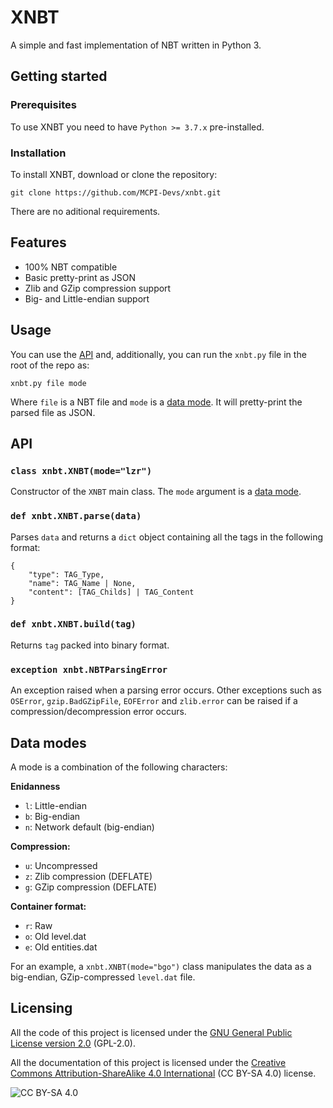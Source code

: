 # XNBT
A simple and fast implementation of NBT written in Python 3.

## Getting started
### Prerequisites
To use XNBT you need to have `Python >= 3.7.x` pre-installed.

### Installation
To install XNBT, download or clone the repository:
```shell
git clone https://github.com/MCPI-Devs/xnbt.git
```
There are no aditional requirements.

## Features
+ 100% NBT compatible
+ Basic pretty-print as JSON
+ Zlib and GZip compression support
+ Big- and Little-endian support

## Usage
You can use the [API](#api) and, additionally, you can run the `xnbt.py` file in the root of the repo as:
```
xnbt.py file mode
```
Where `file` is a NBT file and `mode` is a [data mode](#data-modes). It will pretty-print the parsed file as JSON.

## API

### `class xnbt.XNBT(mode="lzr")`
Constructor of the `XNBT` main class. The `mode` argument is a [data mode](#data-modes).

### `def xnbt.XNBT.parse(data)`
Parses `data` and returns a `dict` object containing all the tags in the following format:
```
{
    "type": TAG_Type,
    "name": TAG_Name | None,
    "content": [TAG_Childs] | TAG_Content
}
```

### `def xnbt.XNBT.build(tag)`
Returns `tag` packed into binary format.

### `exception xnbt.NBTParsingError`
An exception raised when a parsing error occurs. Other exceptions such as `OSError`, `gzip.BadGZipFile`, `EOFError` and `zlib.error` can be raised if a compression/decompression error occurs.

## Data modes
A mode is a combination of the following characters:

**Enidanness**
+ `l`: Little-endian
+ `b`: Big-endian
+ `n`: Network default (big-endian)

**Compression:**
+ `u`: Uncompressed
+ `z`: Zlib compression (DEFLATE)
+ `g`: GZip compression (DEFLATE)

**Container format:**
+ `r`: Raw
+ `o`: Old level.dat
+ `e`: Old entities.dat

For an example, a `xnbt.XNBT(mode="bgo")` class manipulates the data as a big-endian, GZip-compressed `level.dat` file.

## Licensing
All the code of this project is licensed under the [GNU General Public License version 2.0](https://github.com/MCPI-Devs/xnbt/blob/master/LICENSE) (GPL-2.0).

All the documentation of this project is licensed under the [Creative Commons Attribution-ShareAlike 4.0 International](https://creativecommons.org/licenses/by-sa/4.0/) (CC BY-SA 4.0) license.

![CC BY-SA 4.0](https://i.creativecommons.org/l/by-sa/4.0/88x31.png)

